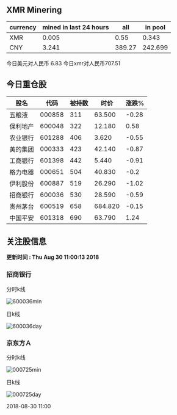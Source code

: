 ## XMR Minering

|currency|mined in last 24 hours|all|in pool|
|---|---|---|---|
|XMR|0.005|0.55|0.343|
|CNY|3.241|389.27|242.699|

今日美元对人民币 6.83	今日xmr对人民币707.51


## 今日重仓股 

|股名|代码|被持数|时价|涨跌%|
|---|---|---|---|---|
|五粮液|000858|311|63.500|-0.28|
|保利地产|600048|322|12.180|0.58|
|农业银行|601288|406|3.620|-0.55|
|美的集团|000333|423|42.140|-0.87|
|工商银行|601398|442|5.440|-0.91|
|格力电器|000651|504|40.830|-0.2|
|伊利股份|600887|519|26.290|-1.02|
|招商银行|600036|530|28.590|-0.59|
|贵州茅台|600519|658|684.820|-0.15|
|中国平安|601318|690|63.790|1.24|

## 关注股信息
**更新时间 : Thu Aug 30 11:00:13 2018**
### 招商银行 
分时k线

![600036min](http://image.sinajs.cn/newchart/min/n/sh600036.gif)

日k线

![600036day](http://image.sinajs.cn/newchart/daily/n/sh600036.gif)

### 京东方Ａ 
分时k线

![000725min](http://image.sinajs.cn/newchart/min/n/sz000725.gif)

日k线

![000725day](http://image.sinajs.cn/newchart/daily/n/sz000725.gif)

2018-08-30 11:00